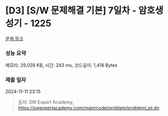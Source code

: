 # [D3] [S/W 문제해결 기본] 7일차 - 암호생성기 - 1225 

[문제 링크](https://swexpertacademy.com/main/code/problem/problemDetail.do?contestProbId=AV14uWl6AF0CFAYD) 

### 성능 요약

메모리: 29,028 KB, 시간: 243 ms, 코드길이: 1,418 Bytes

### 제출 일자

2024-11-11 23:15



> 출처: SW Expert Academy, https://swexpertacademy.com/main/code/problem/problemList.do
